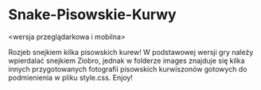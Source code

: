 # Snake-Pisowskie-Kurwy
<wersja przeglądarkowa i mobilna>

Rozjeb snejkiem kilka pisowskich kurew!
W podstawowej wersji gry należy wpierdalać snejkiem Ziobro, jednak w folderze images znajduje się kilka innych przygotowanych fotografii pisowskich kurwiszonów gotowych do podmienienia w pliku style.css.
Enjoy!
